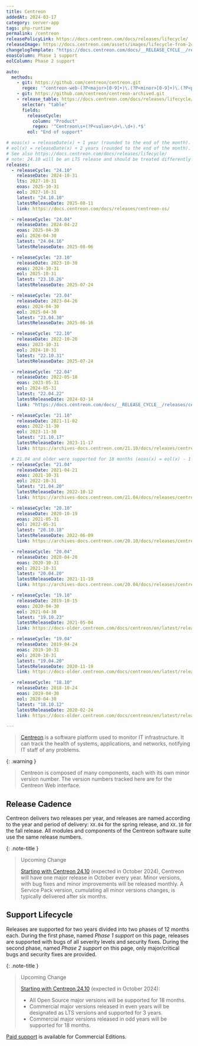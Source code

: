 ```yaml
---
title: Centreon
addedAt: 2024-03-17
category: server-app
tags: php-runtime
permalink: /centreon
releasePolicyLink: https://docs.centreon.com/docs/releases/lifecycle/
releaseImage: https://docs.centreon.com/assets/images/lifecycle-from-24.10-de6e3693d62648fbe4760ab65fa21015.png
changelogTemplate: "https://docs.centreon.com/docs/__RELEASE_CYCLE__/releases/centreon-os/#{{'__LATEST__'|replace:'.',''}}"
eoasColumn: Phase 1 support
eolColumn: Phase 2 support

auto:
  methods:
    - git: https://github.com/centreon/centreon.git
      regex: '^centreon-web-(?P<major>[0-9]+)\.(?P<minor>[0-9]+)\.(?P<patch>[0-9]+)$'
    - git: https://github.com/centreon/centreon-archived.git
    - release_table: https://docs.centreon.com/docs/releases/lifecycle/
      selector: "table"
      fields:
        releaseCycle:
          column: "Product"
          regex: '^Centreon\s+(?P<value>\d+\.\d+).*$'
        eol: "End of support"

# eoas(x) = releaseDate(x) + 1 year (rounded to the end of the month).
# eol(x) = releaseDate(x) + 2 years (rounded to the end of the month).
# See also https://docs.centreon.com/docs/releases/lifecycle/
# note: 24.10 will be an LTS release and should be treated differently
releases:
  - releaseCycle: "24.10"
    releaseDate: 2024-10-31
    lts: 2027-10-31
    eoas: 2025-10-31
    eol: 2027-10-31
    latest: "24.10.10"
    latestReleaseDate: 2025-08-11
    link: https://docs.centreon.com/docs/releases/centreon-os/

  - releaseCycle: "24.04"
    releaseDate: 2024-04-22
    eoas: 2025-04-30
    eol: 2026-04-30
    latest: "24.04.16"
    latestReleaseDate: 2025-08-06

  - releaseCycle: "23.10"
    releaseDate: 2023-10-30
    eoas: 2024-10-31
    eol: 2025-10-31
    latest: "23.10.26"
    latestReleaseDate: 2025-07-24

  - releaseCycle: "23.04"
    releaseDate: 2023-04-26
    eoas: 2024-04-30
    eol: 2025-04-30
    latest: "23.04.30"
    latestReleaseDate: 2025-06-16

  - releaseCycle: "22.10"
    releaseDate: 2022-10-26
    eoas: 2023-10-31
    eol: 2024-10-31
    latest: "22.10.31"
    latestReleaseDate: 2025-07-24

  - releaseCycle: "22.04"
    releaseDate: 2022-05-18
    eoas: 2023-05-31
    eol: 2024-05-31
    latest: "22.04.22"
    latestReleaseDate: 2024-03-14
    link: "https://docs.centreon.com/docs/__RELEASE_CYCLE__/releases/centreon-core/#{{'__LATEST__'|replace:'.',''}}"

  - releaseCycle: "21.10"
    releaseDate: 2021-11-02
    eoas: 2022-11-30
    eol: 2023-11-30
    latest: "21.10.17"
    latestReleaseDate: 2023-11-17
    link: https://archives-docs.centreon.com/21.10/docs/releases/centreon-core/#211017

  # 21.04 and older were supported for 18 months (eoas(x) = eol(x) - 1 year).
  - releaseCycle: "21.04"
    releaseDate: 2021-04-21
    eoas: 2021-10-31
    eol: 2022-10-31
    latest: "21.04.20"
    latestReleaseDate: 2022-10-12
    link: https://archives-docs.centreon.com/21.04/docs/releases/centreon-core/#210420

  - releaseCycle: "20.10"
    releaseDate: 2020-10-19
    eoas: 2021-05-31
    eol: 2022-05-31
    latest: "20.10.18"
    latestReleaseDate: 2022-06-09
    link: https://archives-docs.centreon.com/20.10/docs/releases/centreon-core/#201018

  - releaseCycle: "20.04"
    releaseDate: 2020-04-20
    eoas: 2020-10-31
    eol: 2021-10-31
    latest: "20.04.20"
    latestReleaseDate: 2021-11-19
    link: https://archives-docs.centreon.com/20.04/docs/releases/centreon-core/#200420

  - releaseCycle: "19.10"
    releaseDate: 2019-10-15
    eoas: 2020-04-30
    eol: 2021-04-30
    latest: "19.10.23"
    latestReleaseDate: 2021-05-04
    link: https://docs-older.centreon.com/docs/centreon/en/latest/release_notes/centreon-19.10.html

  - releaseCycle: "19.04"
    releaseDate: 2019-04-24
    eoas: 2019-10-31
    eol: 2020-10-31
    latest: "19.04.20"
    latestReleaseDate: 2020-11-19
    link: https://docs-older.centreon.com/docs/centreon/en/latest/release_notes/centreon-19.04.html

  - releaseCycle: "18.10"
    releaseDate: 2018-10-24
    eoas: 2019-04-30
    eol: 2020-04-30
    latest: "18.10.12"
    latestReleaseDate: 2020-02-24
    link: https://docs-older.centreon.com/docs/centreon/en/latest/release_notes/centreon-18.10.html

---
```


> [Centreon](https://www.centreon.com/) is a software platform used to monitor IT infrastructure.
> It can track the health of systems, applications, and networks, notifying IT staff of any problems.

{: .warning }

> Centreon is composed of many components, each with its own minor version number.
> The version numbers tracked here are for the Centreon Web interface.

## Release Cadence

Centreon delivers two releases per year, and releases are named according to the year and period of
delivery: `XX.04` for the spring release, and `XX.10` for the fall release. All modules and
components of the Centreon software suite use the same release numbers.

{: .note-title }

> Upcoming Change
>
> [Starting with Centreon 24.10](https://www.centreon.com/new-centreon-release-cadence-and-version-lifecycle/)
> (expected in October 2024), Centreon will have one major release
> in October every year. Minor versions, with bug fixes and minor improvements will be released monthly.
> A Service Pack version, cumulating all minor versions changes, is typically delivered after six months.

## Support Lifecycle

Releases are supported for two years divided into two phases of 12 months each.
During the first phase, named _Phase 1 support_ on this page, releases are supported with bugs of
all severity levels and security fixes. During the second phase, named _Phase 2 support_ on this
page, only major/critical bugs and security fixes are provided.

{: .note-title }

> Upcoming Change
>
> [Starting with Centreon 24.10](https://www.centreon.com/new-centreon-release-cadence-and-version-lifecycle/) (expected in October 2024):
>
> - All Open Source major versions will be supported for 18 months.
> - Commercial major versions released in even years will be designated as LTS versions and supported for 3 years.
> - Commercial major versions released in odd years will be supported for 18 months.

[Paid support](https://www.centreon.com/centreon-editions/) is available for
Commercial Editions.
